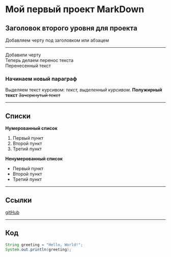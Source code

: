# Мой первый проект MarkDown

## Заголовок второго уровня для проекта 

Добавляем черту под заголовком или абзацем

---------------------

Добавили черту <br>
Теперь делаем перенос текста <br>
Перенесенный текст <br>

### Начинаем новый параграф 

Выделяем текст курсивом: *текст, выделенный курсивом*.
**Полужирный текст**
~~Зачеркнутый текст~~

---------------------

## Списки

**Нумерованный список**

1. Первый пункт
2. Второй пункт
3. Третий пункт

**Ненумерованный список**

* Первый пункт
* Второй пункт
* Третий пункт

-------------------

## Ссылки

[gitHub](https://github.com/GitHub?ysclid=m6umv6timy521012337 "Ссылка на gitHub")

-------------------

## Код 

```java
String greeting = "Hello, World!";
System.out.println(greeting);
```


